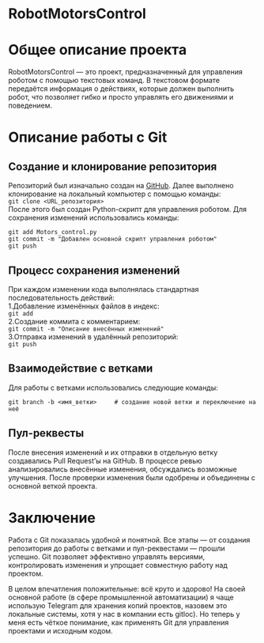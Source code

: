 # RobotMotorsControl

# **Общее описание проекта**

RobotMotorsControl — это проект, предназначенный для управления роботом с помощью текстовых команд. В текстовом формате передаётся информация о действиях, которые должен выполнить робот, что позволяет гибко и просто управлять его движениями и поведением.

# Описание работы с Git


## Создание и клонирование репозитория

Репозиторий был изначально создан на [GitHub](https://github.com/).
Далее выполнено клонирование на локальный компьютер с помощью команды:  
`git clone <URL_репозитория>`  
После этого был создан Python-скрипт для управления роботом. Для сохранения изменений использовались команды:   
```
git add Motors_control.py
git commit -m "Добавлен основной скрипт управления роботом"
git push
```    
## Процесс сохранения изменений   

При каждом изменении кода выполнялась стандартная последовательность действий:   
1.Добавление изменённых файлов в индекс:  
`git add`  
2.Создание коммита с комментарием:   
`git commit -m "Описание внесённых изменений"`   
3.Отправка изменений в удалённый репозиторий:   
`git push`

## Взаимодействие с ветками

Для работы с ветками использовались следующие команды:

`git branch -b <имя_ветки>     # создание новой ветки и переключение на неё`

## Пул-реквесты

После внесения изменений и их отправки в отдельную ветку создавались Pull Request’ы на GitHub.
В процессе ревью анализировались внесённые изменения, обсуждались возможные улучшения. После проверки изменения были одобрены и объединены с основной веткой проекта.

# Заключение

Работа с Git показалась удобной и понятной. Все этапы — от создания репозитория до работы с ветками и пул-реквестами — прошли успешно.
Git позволяет эффективно управлять версиями, контролировать изменения и упрощает совместную работу над проектом.

В целом впечатления положительные: всё круто и здорово!
На своей основной работе (в сфере промышленной автоматизации) я чаще использую Telegram для хранения копий проектов, назовем это локальные системы, хотя у нас в компании есть gitloc). Но теперь у меня есть чёткое понимание, как применять Git для управления проектами и исходным кодом.